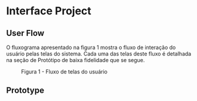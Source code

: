 
# Interface Project

## User Flow

O fluxograma apresentado na figura 1 mostra o fluxo de interação do usuário pelas telas do sistema. Cada uma das telas deste fluxo é detalhada na seção de Protótipo de baixa fidelidade que se segue. 

  
<figure> 
    <figcaption>Figura 1 - Fluxo de telas do usuário
</figure> 


## Prototype

